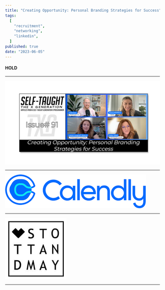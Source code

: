 ```yaml
---
title: "Creating Opportunity: Personal Branding Strategies for Success"
tags:
  [
    "recruitment",
    "networking",
    "linkedin",
  ]
published: true
date: "2023-06-05"
---
```


#### HOLD

---

![TN-TXG-91](img/06-05-2023/TN-TXG-91.png)

---

![Calendly](img/06-05-2023/Calendly.png)

---

![stott_may](img/06-05-2023/stott_may.jpeg)

---

